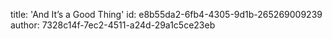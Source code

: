 title: 'And It’s a Good Thing'
id: e8b55da2-6fb4-4305-9d1b-265269009239
author: 7328c14f-7ec2-4511-a24d-29a1c5ce23eb
